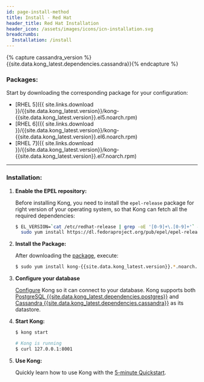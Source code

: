 ```yaml
---
id: page-install-method
title: Install - Red Hat
header_title: Red Hat Installation
header_icon: /assets/images/icons/icn-installation.svg
breadcrumbs:
  Installation: /install
---
```


{% capture cassandra_version %}{{site.data.kong_latest.dependencies.cassandra}}{% endcapture %}

### Packages:

Start by downloading the corresponding package for your configuration:

- [RHEL 5]({{ site.links.download }}/{{site.data.kong_latest.version}}/kong-{{site.data.kong_latest.version}}.el5.noarch.rpm)
- [RHEL 6]({{ site.links.download }}/{{site.data.kong_latest.version}}/kong-{{site.data.kong_latest.version}}.el6.noarch.rpm)
- [RHEL 7]({{ site.links.download }}/{{site.data.kong_latest.version}}/kong-{{site.data.kong_latest.version}}.el7.noarch.rpm)

----

### Installation:

1. **Enable the EPEL repository:**

    Before installing Kong, you need to install the `epel-release` package for right version of your operating system, so that Kong can fetch all the required dependencies:

    ```bash
    $ EL_VERSION=`cat /etc/redhat-release | grep -oE '[0-9]+\.[0-9]+'` && \
      sudo yum install https://dl.fedoraproject.org/pub/epel/epel-release-latest-${EL_VERSION%.*}.noarch.rpm
    ```

2. **Install the Package:**

    After downloading the [package](#packages), execute:

    ```bash
    $ sudo yum install kong-{{site.data.kong_latest.version}}.*.noarch.rpm --nogpgcheck
    ```

3. **Configure your database**

    [Configure][configuration] Kong so it can connect to your database. Kong supports both [PostgreSQL {{site.data.kong_latest.dependencies.postgres}}](http://www.postgresql.org/) and [Cassandra {{site.data.kong_latest.dependencies.cassandra}}](http://cassandra.apache.org/) as its datastore.

4. **Start Kong:**

    ```bash
    $ kong start

    # Kong is running
    $ curl 127.0.0.1:8001
    ```

5. **Use Kong:**

    Quickly learn how to use Kong with the [5-minute Quickstart](/docs/latest/getting-started/quickstart).

[configuration]: /docs/{{site.data.kong_latest.release}}/configuration#database
